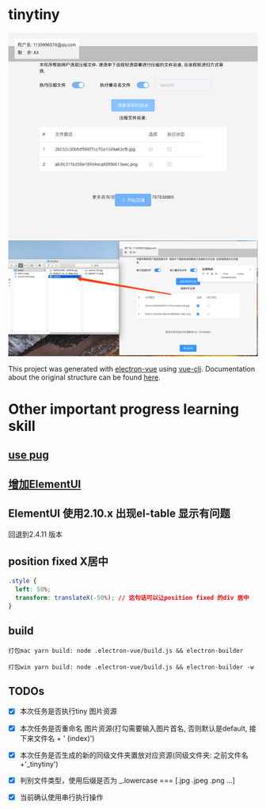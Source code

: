 # tinytiny

![tiny00](/ReadME_img/tiny00.png)
![tiny01](/ReadME_img/tiny01.png)

This project was generated with [electron-vue](https://github.com/SimulatedGREG/electron-vue) using [vue-cli](https://github.com/vuejs/vue-cli). Documentation about the original structure can be found [here](https://simulatedgreg.gitbooks.io/electron-vue/content/index.html).

# Other important progress learning skill

## [use pug](https://github.com/SimulatedGREG/electron-vue/issues/702)

## [增加ElementUI](https://zhuanlan.zhihu.com/p/51586724)

## ElementUI 使用2.10.x 出现el-table 显示有问题

回退到2.4.11 版本

## position fixed X居中

```css
.style {
  left: 50%;
  transform: translateX(-50%); // 这句话可以让position fixed 的div 居中
}
```

## build

    打包mac yarn build: node .electron-vue/build.js && electron-builder

    打包win yarn build: node .electron-vue/build.js && electron-builder -w

## TODOs

- [x] 本次任务是否执行tiny 图片资源

- [x] 本次任务是否重命名 图片资源(打勾需要输入图片首名, 否则默认是default, 接下来文件名 + ' (index)')

- [x] 本次任务是否生成的新的同级文件夹置放对应资源(同级文件夹: 之前文件名+'_tinytiny')

- [x] 判别文件类型，使用后缀是否为 _.lowercase === [.jpg .jpeg .png ...]

- [x] 当前确认使用串行执行操作
